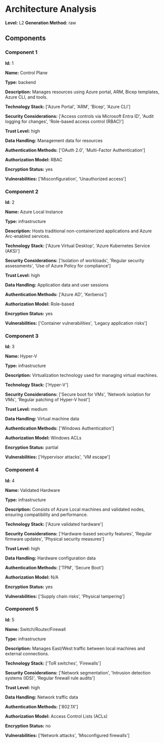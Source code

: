 # Architecture Analysis

**Level:** L2
**Generation Method:** raw

## Components

### Component 1

**Id:** 1

**Name:** Control Plane

**Type:** backend

**Description:** Manages resources using Azure portal, ARM, Bicep templates, Azure CLI, and tools.

**Technology Stack:** ['Azure Portal', 'ARM', 'Bicep', 'Azure CLI']

**Security Considerations:** ['Access controls via Microsoft Entra ID', 'Audit logging for changes', 'Role-based access control (RBAC)']

**Trust Level:** high

**Data Handling:** Management data for resources

**Authentication Methods:** ['OAuth 2.0', 'Multi-Factor Authentication']

**Authorization Model:** RBAC

**Encryption Status:** yes

**Vulnerabilities:** ['Misconfiguration', 'Unauthorized access']

### Component 2

**Id:** 2

**Name:** Azure Local Instance

**Type:** infrastructure

**Description:** Hosts traditional non-containerized applications and Azure Arc-enabled services.

**Technology Stack:** ['Azure Virtual Desktop', 'Azure Kubernetes Service (AKS)']

**Security Considerations:** ['Isolation of workloads', 'Regular security assessments', 'Use of Azure Policy for compliance']

**Trust Level:** high

**Data Handling:** Application data and user sessions

**Authentication Methods:** ['Azure AD', 'Kerberos']

**Authorization Model:** Role-based

**Encryption Status:** yes

**Vulnerabilities:** ['Container vulnerabilities', 'Legacy application risks']

### Component 3

**Id:** 3

**Name:** Hyper-V

**Type:** infrastructure

**Description:** Virtualization technology used for managing virtual machines.

**Technology Stack:** ['Hyper-V']

**Security Considerations:** ['Secure boot for VMs', 'Network isolation for VMs', 'Regular patching of Hyper-V host']

**Trust Level:** medium

**Data Handling:** Virtual machine data

**Authentication Methods:** ['Windows Authentication']

**Authorization Model:** Windows ACLs

**Encryption Status:** partial

**Vulnerabilities:** ['Hypervisor attacks', 'VM escape']

### Component 4

**Id:** 4

**Name:** Validated Hardware

**Type:** infrastructure

**Description:** Consists of Azure Local machines and validated nodes, ensuring compatibility and performance.

**Technology Stack:** ['Azure validated hardware']

**Security Considerations:** ['Hardware-based security features', 'Regular firmware updates', 'Physical security measures']

**Trust Level:** high

**Data Handling:** Hardware configuration data

**Authentication Methods:** ['TPM', 'Secure Boot']

**Authorization Model:** N/A

**Encryption Status:** yes

**Vulnerabilities:** ['Supply chain risks', 'Physical tampering']

### Component 5

**Id:** 5

**Name:** Switch/Router/Firewall

**Type:** infrastructure

**Description:** Manages East/West traffic between local machines and external connections.

**Technology Stack:** ['ToR switches', 'Firewalls']

**Security Considerations:** ['Network segmentation', 'Intrusion detection systems (IDS)', 'Regular firewall rule audits']

**Trust Level:** high

**Data Handling:** Network traffic data

**Authentication Methods:** ['802.1X']

**Authorization Model:** Access Control Lists (ACLs)

**Encryption Status:** no

**Vulnerabilities:** ['Network attacks', 'Misconfigured firewalls']

